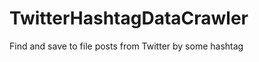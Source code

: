 TwitterHashtagDataCrawler
=========================

Find and save to file posts from Twitter by some hashtag
